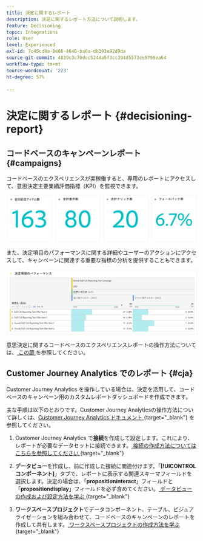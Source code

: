 ```yaml
---
title: 決定に関するレポート
description: 決定に関するレポート方法について説明します。
feature: Decisioning
topic: Integrations
role: User
level: Experienced
exl-id: 7c45cd8a-8e86-4646-ba0a-db393e92d9da
source-git-commit: 4839c3c70dcc524da5f3cc394d5573ce5755ea64
workflow-type: tm+mt
source-wordcount: '223'
ht-degree: 57%

---
```



# 決定に関するレポート {#decisioning-report}

## コードベースのキャンペーンレポート {#campaigns}

コードベースのエクスペリエンスが実稼働すると、専用のレポートにアクセスして、意思決定主要業績評価指標（KPI）を監視できます。

<!--Once code-based experiences are live, you can access dedicated reports to monitor Key Performance Indicators (KPIs) as an all-encompassing dashboard, delivering an analysis of essential metrics associated with your campaign.

This encompasses details related to the decision items performances and how users interacted with them. [Learn how to work with Code-based experience reports](../reports/campaign-global-report-cja-code.md)-->

![](../reports/assets/cja-decisioning-kpis.png)

また、決定項目のパフォーマンスに関する詳細やユーザーのアクションにアクセスして、キャンペーンに関連する重要な指標の分析を提供することもできます。

![](../reports/assets/cja-decisioning-item-performance.png)

意思決定に関するコードベースのエクスペリエンスレポートの操作方法については、[ この節 ](../reports/campaign-global-report-cja-code.md#decisioning-reporting) を参照してください。

## Customer Journey Analytics でのレポート {#cja}

Customer Journey Analytics を操作している場合は、決定を活用して、コードベースのキャンペーン用のカスタムレポートダッシュボードを作成できます。

主な手順は以下のとおりです。Customer Journey Analyticsの操作方法について詳しくは、[Customer Journey Analytics ドキュメント ](https://experienceleague.adobe.com/ja/docs/analytics-platform/using/cja-landing){target="_blank"} を参照してください。

1. Customer Journey Analytics で&#x200B;**接続**&#x200B;を作成して設定します。これにより、レポートが必要なデータセットに接続できます。[ 接続の作成方法についてはこちらを参照してください ](https://experienceleague.adobe.com/ja/docs/analytics-platform/using/cja-connections/create-connection){target="_blank"}

1. **データビュー**&#x200B;を作成し、前に作成した接続に関連付けます。「**[!UICONTROL コンポーネント]**」タブで、レポートに表示する関連スキーマフィールドを選択します。決定の場合は、「**propositioninteract**」フィールドと「**propositiondisplay**」フィールドを必ず含めてください。[ データビューの作成および設定方法を学ぶ ](https://experienceleague.adobe.com/ja/docs/analytics-platform/using/cja-dataviews/create-dataview){target="_blank"}

1. **ワークスペースプロジェクト**&#x200B;でデータコンポーネント、テーブル、ビジュアライゼーションを組み合わせて、コードベースのキャンペーンのレポートを作成して共有します。[ ワークスペースプロジェクトの作成方法を学ぶ ](https://experienceleague.adobe.com/ja/docs/analytics-platform/using/cja-workspace/build-workspace-project/create-projects){target="_blank"}
